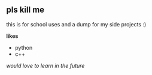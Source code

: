 ## pls kill me 

this is for school uses and a dump for my side projects :)

**likes**

* python
* c++

*would love to learn in the future*

